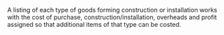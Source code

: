 A listing of each type of goods forming construction or installation works with the cost of purchase, construction/installation, overheads and profit assigned so that additional items of that type can be costed.